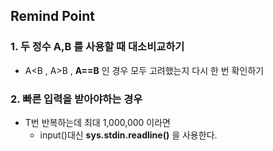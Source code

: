 ## Remind Point
### 1. 두 정수 A,B 를 사용할 때 대소비교하기 
+ A<B , A>B , **A==B** 인 경우 모두 고려했는지 다시 한 번 확인하기

### 2. 빠른 입력을 받아야하는 경우 
+ T번 반복하는데 최대 1,000,000 이라면
  + input()대신 **sys.stdin.readline()** 을 사용한다. 
